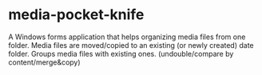 # media-pocket-knife
A Windows forms application that helps organizing media files from one folder. Media files are moved/copied to an existing (or newly created) date folder. Groups media files with existing ones. (undouble/compare by content/merge&amp;copy)
